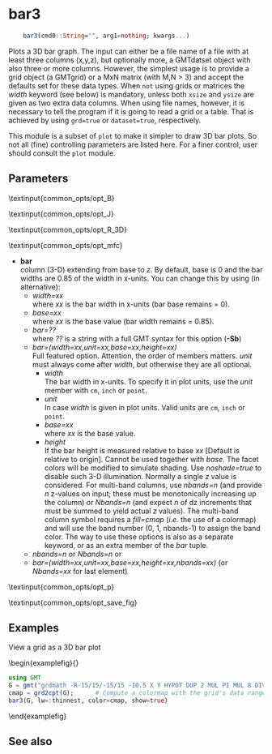 # bar3

```julia
    bar3(cmd0::String="", arg1=nothing; kwargs...)
```

Plots a 3D bar graph. The input can either be a file name of a file with at least three columns (x,y,z),
but optionally more, a GMTdatset object with also three or more columns. However, the simplest usage is
to provide a grid object (a GMTgrid) or a MxN matrix (with M,N > 3) and accept the defaults set for these
data types. When `not` using grids or matrices the *width* keyword (see below) is mandatory, unless both
`xsize` and `ysize` are given as two extra data columns. When using file names, however, it is necessary
to tell the program if it is going to read a grid or a table. That is achieved by using ``grd=true`` or
``dataset=true``, respectively.

This module is a subset of `plot` to make it simpler to draw 3D bar plots. So not all (fine)
controlling parameters are listed here. For a finer control, user should consult the `plot` module.

Parameters
----------

\textinput{common_opts/opt_B}

\textinput{common_opts/opt_J}

\textinput{common_opts/opt_R_3D}

\textinput{common_opts/opt_mfc}

- **bar**\
   column (3-D) extending from base to *z*. By default, base is 0 and the bar widths are 0.85 of the width in
   x-units. You can change this by using (in alternative):
     - *width=xx*\
        where *xx* is the bar width in x-units (bar base remains = 0).
     - *base=xx*\
        where *xx* is the base value (bar width remains = 0.85).
     - *bar=??*\
        where *??* is a string with a full GMT syntax for this option (**-Sb**)
     - *bar=(width=xx,unit=xx,base=xx,height=xx)*\
        Full featured option. Attention, the order of members matters. *unit* must always come after *width*,
        but otherwise they are all optional.
       - *width*\
          The bar width in x-units. To specify it in plot units, use the *unit* member with `cm`, `inch` or `point`.
       - *unit*\
          In case *width* is given in plot units. Valid units are `cm`, `inch` or `point`.
       - *base=xx*\
          where *xx* is the base value.
       - *height*\
          If the bar height is measured relative to base *xx* [Default is relative to origin].
          Cannot be used together with *base*.
   The facet colors will be modified to simulate shading. Use *noshade=true* to disable such 3-D illumination.
   Normally a single *z* value is considered. For multi-band columns, use *nbands=n* (and provide *n* z-values
   on input; these must be monotonically increasing up the column) or *Nbands=n* (and expect *n* of dz
   increments that must be summed to yield actual *z* values). The multi-band column symbol requires a
   *fill=cmap* (*i.e.* the use of a colormap) and will use the band number (0, 1, nbands-1) to assign the band
   color. The way to use these options is also as a separate keyword, or as an extra member of the *bar* tuple.
     - *nbands=n* or *Nbands=n*
   or
     - *bar=(width=xx,unit=xx,base=xx,height=xx,nbands=xx)*  (or *Nbands=xx* for last element)

\textinput{common_opts/opt_p}

\textinput{common_opts/opt_save_fig}

Examples
--------

View a grid as a 3D bar plot

\begin{examplefig}{}
```julia
using GMT
G = gmt("grdmath -R-15/15/-15/15 -I0.5 X Y HYPOT DUP 2 MUL PI MUL 8 DIV COS EXCH NEG 10 DIV EXP MUL =");
cmap = grd2cpt(G);      # Compute a colormap with the grid's data range
bar3(G, lw=:thinnest, color=cmap, show=true)
```
\end{examplefig}

See also
--------

